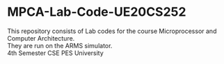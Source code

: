# MPCA-Lab-Code-UE20CS252
This repository consists of Lab codes for the course Microprocessor and Computer Architecture. <br />They are run on the ARMS simulator.
<br />4th Semester CSE PES University
